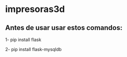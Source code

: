 # impresoras3d

## Antes de usar usar estos comandos:

1- pip install flask

2- pip install flask-mysqldb
